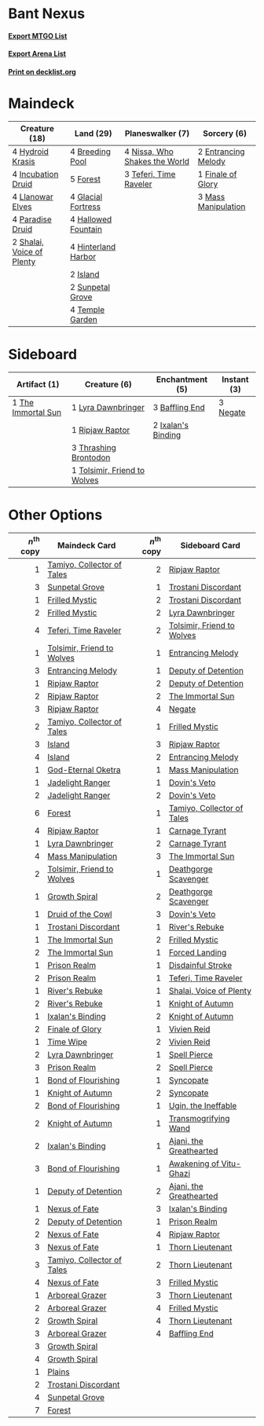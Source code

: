 # Bant Nexus

#### [Export MTGO List](../collection/Bant%20Nexus/Bant%20Nexus.txt)
#### [Export Arena List](../collection/Bant%20Nexus/Bant%20Nexus_arena.txt)
#### [Print on decklist.org](http://decklist.org/?deckmain=4%09Breeding%20Pool%0A2%09Entrancing%20Melody%0A1%09Finale%20of%20Glory%0A5%09Forest%0A4%09Glacial%20Fortress%0A4%09Hallowed%20Fountain%0A4%09Hinterland%20Harbor%0A4%09Hydroid%20Krasis%0A4%09Incubation%20Druid%0A2%09Island%0A4%09Llanowar%20Elves%0A3%09Mass%20Manipulation%0A4%09Nissa,%20Who%20Shakes%20the%20World%0A4%09Paradise%20Druid%0A2%09Shalai,%20Voice%20of%20Plenty%0A2%09Sunpetal%20Grove%0A3%09Teferi,%20Time%20Raveler%0A4%09Temple%20Garden&deckside=3%09Baffling%20End%0A2%09Ixalan's%20Binding%0A1%09Lyra%20Dawnbringer%0A3%09Negate%0A1%09Ripjaw%20Raptor%0A1%09The%20Immortal%20Sun%0A3%09Thrashing%20Brontodon%0A1%09Tolsimir,%20Friend%20to%20Wolves)
# Maindeck

|                                           Creature (18)                                            |                                          Land (29)                                           |                                            Planeswalker (7)                                            |                                         Sorcery (6)                                          |
|----------------------------------------------------------------------------------------------------|----------------------------------------------------------------------------------------------|--------------------------------------------------------------------------------------------------------|----------------------------------------------------------------------------------------------|
|4 [Hydroid Krasis](http://gatherer.wizards.com/Pages/Card/Details.aspx?multiverseid=457327)         |4 [Breeding Pool](http://gatherer.wizards.com/Pages/Card/Details.aspx?multiverseid=97088)     |4 [Nissa, Who Shakes the World](http://gatherer.wizards.com/Pages/Card/Details.aspx?multiverseid=461096)|2 [Entrancing Melody](http://gatherer.wizards.com/Pages/Card/Details.aspx?multiverseid=435207)|
|4 [Incubation Druid](http://gatherer.wizards.com/Pages/Card/Details.aspx?multiverseid=457275)       |5 [Forest](http://gatherer.wizards.com/Pages/Card/Details.aspx?multiverseid=439860)           |3 [Teferi, Time Raveler](http://gatherer.wizards.com/Pages/Card/Details.aspx?multiverseid=461148)       |1 [Finale of Glory](http://gatherer.wizards.com/Pages/Card/Details.aspx?multiverseid=460939)  |
|4 [Llanowar Elves](http://gatherer.wizards.com/Pages/Card/Details.aspx?multiverseid=129626)         |4 [Glacial Fortress](http://gatherer.wizards.com/Pages/Card/Details.aspx?multiverseid=190562) |                                                                                                        |3 [Mass Manipulation](http://gatherer.wizards.com/Pages/Card/Details.aspx?multiverseid=457186)|
|4 [Paradise Druid](http://gatherer.wizards.com/Pages/Card/Details.aspx?multiverseid=461098)         |4 [Hallowed Fountain](http://gatherer.wizards.com/Pages/Card/Details.aspx?multiverseid=97071) |                                                                                                        |                                                                                              |
|2 [Shalai, Voice of Plenty](http://gatherer.wizards.com/Pages/Card/Details.aspx?multiverseid=442923)|4 [Hinterland Harbor](http://gatherer.wizards.com/Pages/Card/Details.aspx?multiverseid=443128)|                                                                                                        |                                                                                              |
|                                                                                                    |2 [Island](http://gatherer.wizards.com/Pages/Card/Details.aspx?multiverseid=439857)           |                                                                                                        |                                                                                              |
|                                                                                                    |2 [Sunpetal Grove](http://gatherer.wizards.com/Pages/Card/Details.aspx?multiverseid=420946)   |                                                                                                        |                                                                                              |
|                                                                                                    |4 [Temple Garden](http://gatherer.wizards.com/Pages/Card/Details.aspx?multiverseid=405112)    |                                                                                                        |                                                                                              |


# Sideboard

|                                        Artifact (1)                                         |                                             Creature (6)                                              |                                       Enchantment (5)                                       |                                    Instant (3)                                    |
|---------------------------------------------------------------------------------------------|-------------------------------------------------------------------------------------------------------|---------------------------------------------------------------------------------------------|-----------------------------------------------------------------------------------|
|1 [The Immortal Sun](http://gatherer.wizards.com/Pages/Card/Details.aspx?multiverseid=439844)|1 [Lyra Dawnbringer](http://gatherer.wizards.com/Pages/Card/Details.aspx?multiverseid=442914)          |3 [Baffling End](http://gatherer.wizards.com/Pages/Card/Details.aspx?multiverseid=439658)    |3 [Negate](http://gatherer.wizards.com/Pages/Card/Details.aspx?multiverseid=423707)|
|                                                                                             |1 [Ripjaw Raptor](http://gatherer.wizards.com/Pages/Card/Details.aspx?multiverseid=435359)             |2 [Ixalan's Binding](http://gatherer.wizards.com/Pages/Card/Details.aspx?multiverseid=435168)|                                                                                   |
|                                                                                             |3 [Thrashing Brontodon](http://gatherer.wizards.com/Pages/Card/Details.aspx?multiverseid=456570)       |                                                                                             |                                                                                   |
|                                                                                             |1 [Tolsimir, Friend to Wolves](http://gatherer.wizards.com/Pages/Card/Details.aspx?multiverseid=461151)|                                                                                             |                                                                                   |


# Other Options

|*n*<sup>th</sup> copy|                                            Maindeck Card                                            |*n*<sup>th</sup> copy|                                           Sideboard Card                                            |
|--------------------:|-----------------------------------------------------------------------------------------------------|--------------------:|-----------------------------------------------------------------------------------------------------|
|                    1|[Tamiyo, Collector of Tales](http://gatherer.wizards.com/Pages/Card/Details.aspx?multiverseid=461147)|                    2|[Ripjaw Raptor](http://gatherer.wizards.com/Pages/Card/Details.aspx?multiverseid=435359)             |
|                    3|[Sunpetal Grove](http://gatherer.wizards.com/Pages/Card/Details.aspx?multiverseid=420946)            |                    1|[Trostani Discordant](http://gatherer.wizards.com/Pages/Card/Details.aspx?multiverseid=452958)       |
|                    1|[Frilled Mystic](http://gatherer.wizards.com/Pages/Card/Details.aspx?multiverseid=457318)            |                    2|[Trostani Discordant](http://gatherer.wizards.com/Pages/Card/Details.aspx?multiverseid=452958)       |
|                    2|[Frilled Mystic](http://gatherer.wizards.com/Pages/Card/Details.aspx?multiverseid=457318)            |                    2|[Lyra Dawnbringer](http://gatherer.wizards.com/Pages/Card/Details.aspx?multiverseid=442914)          |
|                    4|[Teferi, Time Raveler](http://gatherer.wizards.com/Pages/Card/Details.aspx?multiverseid=461148)      |                    2|[Tolsimir, Friend to Wolves](http://gatherer.wizards.com/Pages/Card/Details.aspx?multiverseid=461151)|
|                    1|[Tolsimir, Friend to Wolves](http://gatherer.wizards.com/Pages/Card/Details.aspx?multiverseid=461151)|                    1|[Entrancing Melody](http://gatherer.wizards.com/Pages/Card/Details.aspx?multiverseid=435207)         |
|                    3|[Entrancing Melody](http://gatherer.wizards.com/Pages/Card/Details.aspx?multiverseid=435207)         |                    1|[Deputy of Detention](http://gatherer.wizards.com/Pages/Card/Details.aspx?multiverseid=457309)       |
|                    1|[Ripjaw Raptor](http://gatherer.wizards.com/Pages/Card/Details.aspx?multiverseid=435359)             |                    2|[Deputy of Detention](http://gatherer.wizards.com/Pages/Card/Details.aspx?multiverseid=457309)       |
|                    2|[Ripjaw Raptor](http://gatherer.wizards.com/Pages/Card/Details.aspx?multiverseid=435359)             |                    2|[The Immortal Sun](http://gatherer.wizards.com/Pages/Card/Details.aspx?multiverseid=439844)          |
|                    3|[Ripjaw Raptor](http://gatherer.wizards.com/Pages/Card/Details.aspx?multiverseid=435359)             |                    4|[Negate](http://gatherer.wizards.com/Pages/Card/Details.aspx?multiverseid=423707)                    |
|                    2|[Tamiyo, Collector of Tales](http://gatherer.wizards.com/Pages/Card/Details.aspx?multiverseid=461147)|                    1|[Frilled Mystic](http://gatherer.wizards.com/Pages/Card/Details.aspx?multiverseid=457318)            |
|                    3|[Island](http://gatherer.wizards.com/Pages/Card/Details.aspx?multiverseid=439857)                    |                    3|[Ripjaw Raptor](http://gatherer.wizards.com/Pages/Card/Details.aspx?multiverseid=435359)             |
|                    4|[Island](http://gatherer.wizards.com/Pages/Card/Details.aspx?multiverseid=439857)                    |                    2|[Entrancing Melody](http://gatherer.wizards.com/Pages/Card/Details.aspx?multiverseid=435207)         |
|                    1|[God-Eternal Oketra](http://gatherer.wizards.com/Pages/Card/Details.aspx?multiverseid=460943)        |                    1|[Mass Manipulation](http://gatherer.wizards.com/Pages/Card/Details.aspx?multiverseid=457186)         |
|                    1|[Jadelight Ranger](http://gatherer.wizards.com/Pages/Card/Details.aspx?multiverseid=439793)          |                    1|[Dovin's Veto](http://gatherer.wizards.com/Pages/Card/Details.aspx?multiverseid=461120)              |
|                    2|[Jadelight Ranger](http://gatherer.wizards.com/Pages/Card/Details.aspx?multiverseid=439793)          |                    2|[Dovin's Veto](http://gatherer.wizards.com/Pages/Card/Details.aspx?multiverseid=461120)              |
|                    6|[Forest](http://gatherer.wizards.com/Pages/Card/Details.aspx?multiverseid=439860)                    |                    1|[Tamiyo, Collector of Tales](http://gatherer.wizards.com/Pages/Card/Details.aspx?multiverseid=461147)|
|                    4|[Ripjaw Raptor](http://gatherer.wizards.com/Pages/Card/Details.aspx?multiverseid=435359)             |                    1|[Carnage Tyrant](http://gatherer.wizards.com/Pages/Card/Details.aspx?multiverseid=435334)            |
|                    1|[Lyra Dawnbringer](http://gatherer.wizards.com/Pages/Card/Details.aspx?multiverseid=442914)          |                    2|[Carnage Tyrant](http://gatherer.wizards.com/Pages/Card/Details.aspx?multiverseid=435334)            |
|                    4|[Mass Manipulation](http://gatherer.wizards.com/Pages/Card/Details.aspx?multiverseid=457186)         |                    3|[The Immortal Sun](http://gatherer.wizards.com/Pages/Card/Details.aspx?multiverseid=439844)          |
|                    2|[Tolsimir, Friend to Wolves](http://gatherer.wizards.com/Pages/Card/Details.aspx?multiverseid=461151)|                    1|[Deathgorge Scavenger](http://gatherer.wizards.com/Pages/Card/Details.aspx?multiverseid=435339)      |
|                    1|[Growth Spiral](http://gatherer.wizards.com/Pages/Card/Details.aspx?multiverseid=457322)             |                    2|[Deathgorge Scavenger](http://gatherer.wizards.com/Pages/Card/Details.aspx?multiverseid=435339)      |
|                    1|[Druid of the Cowl](http://gatherer.wizards.com/Pages/Card/Details.aspx?multiverseid=423773)         |                    3|[Dovin's Veto](http://gatherer.wizards.com/Pages/Card/Details.aspx?multiverseid=461120)              |
|                    1|[Trostani Discordant](http://gatherer.wizards.com/Pages/Card/Details.aspx?multiverseid=452958)       |                    1|[River's Rebuke](http://gatherer.wizards.com/Pages/Card/Details.aspx?multiverseid=435223)            |
|                    1|[The Immortal Sun](http://gatherer.wizards.com/Pages/Card/Details.aspx?multiverseid=439844)          |                    2|[Frilled Mystic](http://gatherer.wizards.com/Pages/Card/Details.aspx?multiverseid=457318)            |
|                    2|[The Immortal Sun](http://gatherer.wizards.com/Pages/Card/Details.aspx?multiverseid=439844)          |                    1|[Forced Landing](http://gatherer.wizards.com/Pages/Card/Details.aspx?multiverseid=461088)            |
|                    1|[Prison Realm](http://gatherer.wizards.com/Pages/Card/Details.aspx?multiverseid=460953)              |                    1|[Disdainful Stroke](http://gatherer.wizards.com/Pages/Card/Details.aspx?multiverseid=420705)         |
|                    2|[Prison Realm](http://gatherer.wizards.com/Pages/Card/Details.aspx?multiverseid=460953)              |                    1|[Teferi, Time Raveler](http://gatherer.wizards.com/Pages/Card/Details.aspx?multiverseid=461148)      |
|                    1|[River's Rebuke](http://gatherer.wizards.com/Pages/Card/Details.aspx?multiverseid=435223)            |                    1|[Shalai, Voice of Plenty](http://gatherer.wizards.com/Pages/Card/Details.aspx?multiverseid=442923)   |
|                    2|[River's Rebuke](http://gatherer.wizards.com/Pages/Card/Details.aspx?multiverseid=435223)            |                    1|[Knight of Autumn](http://gatherer.wizards.com/Pages/Card/Details.aspx?multiverseid=452933)          |
|                    1|[Ixalan's Binding](http://gatherer.wizards.com/Pages/Card/Details.aspx?multiverseid=435168)          |                    2|[Knight of Autumn](http://gatherer.wizards.com/Pages/Card/Details.aspx?multiverseid=452933)          |
|                    2|[Finale of Glory](http://gatherer.wizards.com/Pages/Card/Details.aspx?multiverseid=460939)           |                    1|[Vivien Reid](http://gatherer.wizards.com/Pages/Card/Details.aspx?multiverseid=447344)               |
|                    1|[Time Wipe](http://gatherer.wizards.com/Pages/Card/Details.aspx?multiverseid=461150)                 |                    2|[Vivien Reid](http://gatherer.wizards.com/Pages/Card/Details.aspx?multiverseid=447344)               |
|                    2|[Lyra Dawnbringer](http://gatherer.wizards.com/Pages/Card/Details.aspx?multiverseid=442914)          |                    1|[Spell Pierce](http://gatherer.wizards.com/Pages/Card/Details.aspx?multiverseid=425876)              |
|                    3|[Prison Realm](http://gatherer.wizards.com/Pages/Card/Details.aspx?multiverseid=460953)              |                    2|[Spell Pierce](http://gatherer.wizards.com/Pages/Card/Details.aspx?multiverseid=425876)              |
|                    1|[Bond of Flourishing](http://gatherer.wizards.com/Pages/Card/Details.aspx?multiverseid=461082)       |                    1|[Syncopate](http://gatherer.wizards.com/Pages/Card/Details.aspx?multiverseid=442955)                 |
|                    1|[Knight of Autumn](http://gatherer.wizards.com/Pages/Card/Details.aspx?multiverseid=452933)          |                    2|[Syncopate](http://gatherer.wizards.com/Pages/Card/Details.aspx?multiverseid=442955)                 |
|                    2|[Bond of Flourishing](http://gatherer.wizards.com/Pages/Card/Details.aspx?multiverseid=461082)       |                    1|[Ugin, the Ineffable](http://gatherer.wizards.com/Pages/Card/Details.aspx?multiverseid=460929)       |
|                    2|[Knight of Autumn](http://gatherer.wizards.com/Pages/Card/Details.aspx?multiverseid=452933)          |                    1|[Transmogrifying Wand](http://gatherer.wizards.com/Pages/Card/Details.aspx?multiverseid=447384)      |
|                    2|[Ixalan's Binding](http://gatherer.wizards.com/Pages/Card/Details.aspx?multiverseid=435168)          |                    1|[Ajani, the Greathearted](http://gatherer.wizards.com/Pages/Card/Details.aspx?multiverseid=461111)   |
|                    3|[Bond of Flourishing](http://gatherer.wizards.com/Pages/Card/Details.aspx?multiverseid=461082)       |                    1|[Awakening of Vitu-Ghazi](http://gatherer.wizards.com/Pages/Card/Details.aspx?multiverseid=461079)   |
|                    1|[Deputy of Detention](http://gatherer.wizards.com/Pages/Card/Details.aspx?multiverseid=457309)       |                    2|[Ajani, the Greathearted](http://gatherer.wizards.com/Pages/Card/Details.aspx?multiverseid=461111)   |
|                    1|[Nexus of Fate](http://gatherer.wizards.com/Pages/Card/Details.aspx?multiverseid=450253)             |                    3|[Ixalan's Binding](http://gatherer.wizards.com/Pages/Card/Details.aspx?multiverseid=435168)          |
|                    2|[Deputy of Detention](http://gatherer.wizards.com/Pages/Card/Details.aspx?multiverseid=457309)       |                    1|[Prison Realm](http://gatherer.wizards.com/Pages/Card/Details.aspx?multiverseid=460953)              |
|                    2|[Nexus of Fate](http://gatherer.wizards.com/Pages/Card/Details.aspx?multiverseid=450253)             |                    4|[Ripjaw Raptor](http://gatherer.wizards.com/Pages/Card/Details.aspx?multiverseid=435359)             |
|                    3|[Nexus of Fate](http://gatherer.wizards.com/Pages/Card/Details.aspx?multiverseid=450253)             |                    1|[Thorn Lieutenant](http://gatherer.wizards.com/Pages/Card/Details.aspx?multiverseid=447339)          |
|                    3|[Tamiyo, Collector of Tales](http://gatherer.wizards.com/Pages/Card/Details.aspx?multiverseid=461147)|                    2|[Thorn Lieutenant](http://gatherer.wizards.com/Pages/Card/Details.aspx?multiverseid=447339)          |
|                    4|[Nexus of Fate](http://gatherer.wizards.com/Pages/Card/Details.aspx?multiverseid=450253)             |                    3|[Frilled Mystic](http://gatherer.wizards.com/Pages/Card/Details.aspx?multiverseid=457318)            |
|                    1|[Arboreal Grazer](http://gatherer.wizards.com/Pages/Card/Details.aspx?multiverseid=461076)           |                    3|[Thorn Lieutenant](http://gatherer.wizards.com/Pages/Card/Details.aspx?multiverseid=447339)          |
|                    2|[Arboreal Grazer](http://gatherer.wizards.com/Pages/Card/Details.aspx?multiverseid=461076)           |                    4|[Frilled Mystic](http://gatherer.wizards.com/Pages/Card/Details.aspx?multiverseid=457318)            |
|                    2|[Growth Spiral](http://gatherer.wizards.com/Pages/Card/Details.aspx?multiverseid=457322)             |                    4|[Thorn Lieutenant](http://gatherer.wizards.com/Pages/Card/Details.aspx?multiverseid=447339)          |
|                    3|[Arboreal Grazer](http://gatherer.wizards.com/Pages/Card/Details.aspx?multiverseid=461076)           |                    4|[Baffling End](http://gatherer.wizards.com/Pages/Card/Details.aspx?multiverseid=439658)              |
|                    3|[Growth Spiral](http://gatherer.wizards.com/Pages/Card/Details.aspx?multiverseid=457322)             |                     |                                                                                                     |
|                    4|[Growth Spiral](http://gatherer.wizards.com/Pages/Card/Details.aspx?multiverseid=457322)             |                     |                                                                                                     |
|                    1|[Plains](http://gatherer.wizards.com/Pages/Card/Details.aspx?multiverseid=439856)                    |                     |                                                                                                     |
|                    2|[Trostani Discordant](http://gatherer.wizards.com/Pages/Card/Details.aspx?multiverseid=452958)       |                     |                                                                                                     |
|                    4|[Sunpetal Grove](http://gatherer.wizards.com/Pages/Card/Details.aspx?multiverseid=420946)            |                     |                                                                                                     |
|                    7|[Forest](http://gatherer.wizards.com/Pages/Card/Details.aspx?multiverseid=439860)                    |                     |                                                                                                     |

